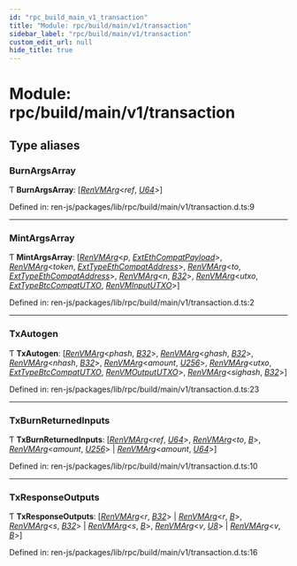 ```yaml
---
id: "rpc_build_main_v1_transaction"
title: "Module: rpc/build/main/v1/transaction"
sidebar_label: "rpc/build/main/v1/transaction"
custom_edit_url: null
hide_title: true
---
```


# Module: rpc/build/main/v1/transaction

## Type aliases

### BurnArgsArray

Ƭ **BurnArgsArray**: [[*RenVMArg*](../interfaces/rpc_build_main_v1_value.renvmarg.md)<*ref*, [*U64*](../enums/rpc_build_main_v1_value.renvmtype.md#u64)\>]

Defined in: ren-js/packages/lib/rpc/build/main/v1/transaction.d.ts:9

___

### MintArgsArray

Ƭ **MintArgsArray**: [[*RenVMArg*](../interfaces/rpc_build_main_v1_value.renvmarg.md)<*p*, [*ExtEthCompatPayload*](../enums/rpc_build_main_v1_value.renvmtype.md#extethcompatpayload)\>, [*RenVMArg*](../interfaces/rpc_build_main_v1_value.renvmarg.md)<*token*, [*ExtTypeEthCompatAddress*](../enums/rpc_build_main_v1_value.renvmtype.md#exttypeethcompataddress)\>, [*RenVMArg*](../interfaces/rpc_build_main_v1_value.renvmarg.md)<*to*, [*ExtTypeEthCompatAddress*](../enums/rpc_build_main_v1_value.renvmtype.md#exttypeethcompataddress)\>, [*RenVMArg*](../interfaces/rpc_build_main_v1_value.renvmarg.md)<*n*, [*B32*](../enums/rpc_build_main_v1_value.renvmtype.md#b32)\>, [*RenVMArg*](../interfaces/rpc_build_main_v1_value.renvmarg.md)<*utxo*, [*ExtTypeBtcCompatUTXO*](../enums/rpc_build_main_v1_value.renvmtype.md#exttypebtccompatutxo), [*RenVMInputUTXO*](../interfaces/rpc_build_main_v1_value.renvminpututxo.md)\>]

Defined in: ren-js/packages/lib/rpc/build/main/v1/transaction.d.ts:2

___

### TxAutogen

Ƭ **TxAutogen**: [[*RenVMArg*](../interfaces/rpc_build_main_v1_value.renvmarg.md)<*phash*, [*B32*](../enums/rpc_build_main_v1_value.renvmtype.md#b32)\>, [*RenVMArg*](../interfaces/rpc_build_main_v1_value.renvmarg.md)<*ghash*, [*B32*](../enums/rpc_build_main_v1_value.renvmtype.md#b32)\>, [*RenVMArg*](../interfaces/rpc_build_main_v1_value.renvmarg.md)<*nhash*, [*B32*](../enums/rpc_build_main_v1_value.renvmtype.md#b32)\>, [*RenVMArg*](../interfaces/rpc_build_main_v1_value.renvmarg.md)<*amount*, [*U256*](../enums/rpc_build_main_v1_value.renvmtype.md#u256)\>, [*RenVMArg*](../interfaces/rpc_build_main_v1_value.renvmarg.md)<*utxo*, [*ExtTypeBtcCompatUTXO*](../enums/rpc_build_main_v1_value.renvmtype.md#exttypebtccompatutxo), [*RenVMOutputUTXO*](../interfaces/rpc_build_main_v1_value.renvmoutpututxo.md)\>, [*RenVMArg*](../interfaces/rpc_build_main_v1_value.renvmarg.md)<*sighash*, [*B32*](../enums/rpc_build_main_v1_value.renvmtype.md#b32)\>]

Defined in: ren-js/packages/lib/rpc/build/main/v1/transaction.d.ts:23

___

### TxBurnReturnedInputs

Ƭ **TxBurnReturnedInputs**: [[*RenVMArg*](../interfaces/rpc_build_main_v1_value.renvmarg.md)<*ref*, [*U64*](../enums/rpc_build_main_v1_value.renvmtype.md#u64)\>, [*RenVMArg*](../interfaces/rpc_build_main_v1_value.renvmarg.md)<*to*, [*B*](../enums/rpc_build_main_v1_value.renvmtype.md#b)\>, [*RenVMArg*](../interfaces/rpc_build_main_v1_value.renvmarg.md)<*amount*, [*U256*](../enums/rpc_build_main_v1_value.renvmtype.md#u256)\> \| [*RenVMArg*](../interfaces/rpc_build_main_v1_value.renvmarg.md)<*amount*, [*U64*](../enums/rpc_build_main_v1_value.renvmtype.md#u64)\>]

Defined in: ren-js/packages/lib/rpc/build/main/v1/transaction.d.ts:10

___

### TxResponseOutputs

Ƭ **TxResponseOutputs**: [[*RenVMArg*](../interfaces/rpc_build_main_v1_value.renvmarg.md)<*r*, [*B32*](../enums/rpc_build_main_v1_value.renvmtype.md#b32)\> \| [*RenVMArg*](../interfaces/rpc_build_main_v1_value.renvmarg.md)<*r*, [*B*](../enums/rpc_build_main_v1_value.renvmtype.md#b)\>, [*RenVMArg*](../interfaces/rpc_build_main_v1_value.renvmarg.md)<*s*, [*B32*](../enums/rpc_build_main_v1_value.renvmtype.md#b32)\> \| [*RenVMArg*](../interfaces/rpc_build_main_v1_value.renvmarg.md)<*s*, [*B*](../enums/rpc_build_main_v1_value.renvmtype.md#b)\>, [*RenVMArg*](../interfaces/rpc_build_main_v1_value.renvmarg.md)<*v*, [*U8*](../enums/rpc_build_main_v1_value.renvmtype.md#u8)\> \| [*RenVMArg*](../interfaces/rpc_build_main_v1_value.renvmarg.md)<*v*, [*B*](../enums/rpc_build_main_v1_value.renvmtype.md#b)\>]

Defined in: ren-js/packages/lib/rpc/build/main/v1/transaction.d.ts:16
